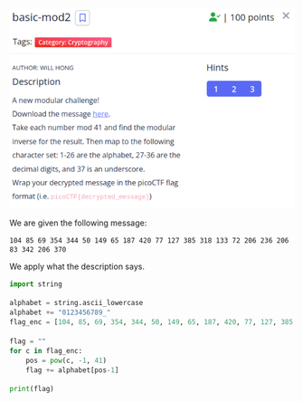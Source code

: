 <img src="img/challenge.png">

We are given the following message:
```
104 85 69 354 344 50 149 65 187 420 77 127 385 318 133 72 206 236 206 83 342 206 370
```
We apply what the description says.

```python
import string

alphabet = string.ascii_lowercase
alphabet += "0123456789_"
flag_enc = [104, 85, 69, 354, 344, 50, 149, 65, 187, 420, 77, 127, 385, 318, 133, 72, 206, 236, 206, 83, 342, 206, 370]

flag = ""
for c in flag_enc: 
    pos = pow(c, -1, 41)
    flag += alphabet[pos-1]

print(flag)
```
